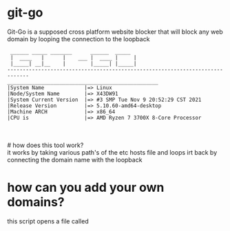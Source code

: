 # git-go
Git-Go is a supposed cross platform website blocker that will block any web domain by looping the connection to the loopback
```
 ______ _____ _______      ______  _____ 
 |  ____   |      |    ___ |  ____ |     |
 |_____| __|__    |        |_____| |_____|
-----------------------------------------------------------------------------
_________________________________________________
|System Name             |=> Linux
|Node/System Name        |=> X43DW91
|System Current Version  |=> #3 SMP Tue Nov 9 20:52:29 CST 2021
|Release Version         |=> 5.10.60-amd64-desktop
|Machine ARCH            |=> x86_64
|CPU is                  |=> AMD Ryzen 7 3700X 8-Core Processor             
```
<br>
<br>
# how does this tool work? 
<br>
it works by taking various path's of the etc hosts file and loops irt back by connecting the domain name with the loopback 

# how can you add your own domains? 

this script opens a file called 
